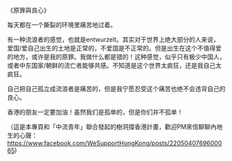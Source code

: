 《原罪與良心》

每天都在一个撕裂的环境里痛苦地过着。

有一种流浪者的感觉，也就是entwurzelt。其实对于世界上绝大部分的人来说，爱国/爱自己出生的土地是正常的，不爱国是不正常的。但是出生在这个不值得爱的地方，或许是我的原罪。我做什么都是错的！这种感觉，似乎只有极少中国人，或者中东国家/朝鲜的流亡者能够共感。不知道是这个世界太疯狂，还是我自己太疯狂。

自己把自己孤立成流浪者是痛苦的，但是我宁愿忍受这个痛苦也绝不会违背自己的良心。

香港的朋友一定要加油！虽然我们是孤单的，但是你们并不孤单！

（這是本專頁和「中流青年」聯合發起的樹洞撐香港計畫，歡迎PM來信聊聊內地生的心聲：https://www.facebook.com/WeSupportHongKong/posts/2205040769600065)